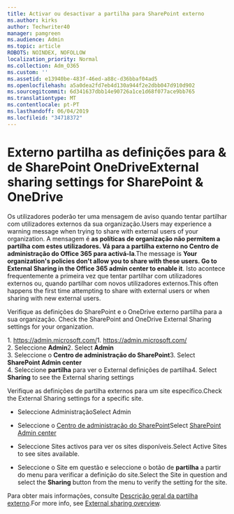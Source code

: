 ```yaml
---
title: Activar ou desactivar a partilha para SharePoint externo
ms.author: kirks
author: Techwriter40
manager: pamgreen
ms.audience: Admin
ms.topic: article
ROBOTS: NOINDEX, NOFOLLOW
localization_priority: Normal
ms.collection: Adm_O365
ms.custom: ''
ms.assetid: e13940be-483f-46ed-a88c-d36bbaf04ad5
ms.openlocfilehash: a5a0dea2fd7eb4d130a944f2e2dbb047d910d902
ms.sourcegitcommit: 6d341637dbb14e90726a1ce1d68f077ace9bb765
ms.translationtype: MT
ms.contentlocale: pt-PT
ms.lasthandoff: 06/04/2019
ms.locfileid: "34718372"
---
```

# <a name="external-sharing-settings-for-sharepoint--onedrive"></a><span data-ttu-id="f8e16-102">Externo partilha as definições para & de SharePoint OneDrive</span><span class="sxs-lookup"><span data-stu-id="f8e16-102">External sharing settings for SharePoint & OneDrive</span></span>

<span data-ttu-id="f8e16-103">Os utilizadores poderão ter uma mensagem de aviso quando tentar partilhar com utilizadores externos da sua organização.</span><span class="sxs-lookup"><span data-stu-id="f8e16-103">Users may experience a warning message when trying to share with external users of your organization.</span></span> <span data-ttu-id="f8e16-104">A mensagem é **as políticas de organização não permitem a partilha com estes utilizadores. Vá para a partilha externo no Centro de administração do Office 365 para activá-la**.</span><span class="sxs-lookup"><span data-stu-id="f8e16-104">The message is **Your organization's policies don't allow you to share with these users. Go to External Sharing in the Office 365 admin center to enable it**.</span></span> <span data-ttu-id="f8e16-105">Isto acontece frequentemente a primeira vez que tentar partilhar com utilizadores externos ou, quando partilhar com novos utilizadores externos.</span><span class="sxs-lookup"><span data-stu-id="f8e16-105">This often happens the first time attempting to share with external users or when sharing with new external users.</span></span>

<span data-ttu-id="f8e16-106">Verifique as definições do SharePoint e o OneDrive externo partilha para a sua organização.&nbsp;</strong></span><span class="sxs-lookup"><span data-stu-id="f8e16-106">Check the SharePoint and OneDrive External Sharing settings for your organization.&nbsp;</strong></span></span></p> <p><span data-ttu-id="f8e16-107">1.&nbsp;<a href="https://admin.microsoft.com/AdminPortal/Home#/homepage">https://admin.microsoft.com/</a></span><span class="sxs-lookup"><span data-stu-id="f8e16-107">1.&nbsp;<a href="https://admin.microsoft.com/AdminPortal/Home#/homepage">https://admin.microsoft.com/</a></span></span><br /><span data-ttu-id="f8e16-108">2. Seleccione <strong>Admin</strong></span><span class="sxs-lookup"><span data-stu-id="f8e16-108">2. Select <strong>Admin</strong></span></span><br /><span data-ttu-id="f8e16-109">3. Seleccione o <strong>Centro de administração do SharePoint</strong></span><span class="sxs-lookup"><span data-stu-id="f8e16-109">3. Select <strong>SharePoint Admin center</strong></span></span><br /><span data-ttu-id="f8e16-110">4. Seleccione <strong>partilha</strong> para ver o External definições de partilha</span><span class="sxs-lookup"><span data-stu-id="f8e16-110">4. Select <strong>Sharing</strong> to see the External sharing settings</span></span>

<span data-ttu-id="f8e16-111">Verifique as definições de partilha externos para um site específico.</span><span class="sxs-lookup"><span data-stu-id="f8e16-111">Check the External Sharing settings for a specific site.</span></span>

- <span data-ttu-id="f8e16-112">Seleccione Administração</span><span class="sxs-lookup"><span data-stu-id="f8e16-112">Select Admin</span></span>

- <span data-ttu-id="f8e16-113">Seleccione o [Centro de administração do SharePoint](https://admin.microsoft.com/AdminPortal/Home#/homepage">https://admin.microsoft.com/)</span><span class="sxs-lookup"><span data-stu-id="f8e16-113">Select [SharePoint Admin center](https://admin.microsoft.com/AdminPortal/Home#/homepage">https://admin.microsoft.com/)</span></span>

- <span data-ttu-id="f8e16-114">Seleccione Sites activos para ver os sites disponíveis.</span><span class="sxs-lookup"><span data-stu-id="f8e16-114">Select Active Sites to see sites available.</span></span>
- <span data-ttu-id="f8e16-115">Seleccione o Site em questão e seleccione o botão de **partilha** a partir do menu para verificar a definição do site.</span><span class="sxs-lookup"><span data-stu-id="f8e16-115">Select the Site in question and select the **Sharing** button from the menu to verify the setting for the site.</span></span>

<span data-ttu-id="f8e16-116">Para obter mais informações, consulte [Descrição geral da partilha externo](https://docs.microsoft.com/en-us/sharepoint/external-sharing-overview).</span><span class="sxs-lookup"><span data-stu-id="f8e16-116">For more info, see [External sharing overview](https://docs.microsoft.com/en-us/sharepoint/external-sharing-overview).</span></span>